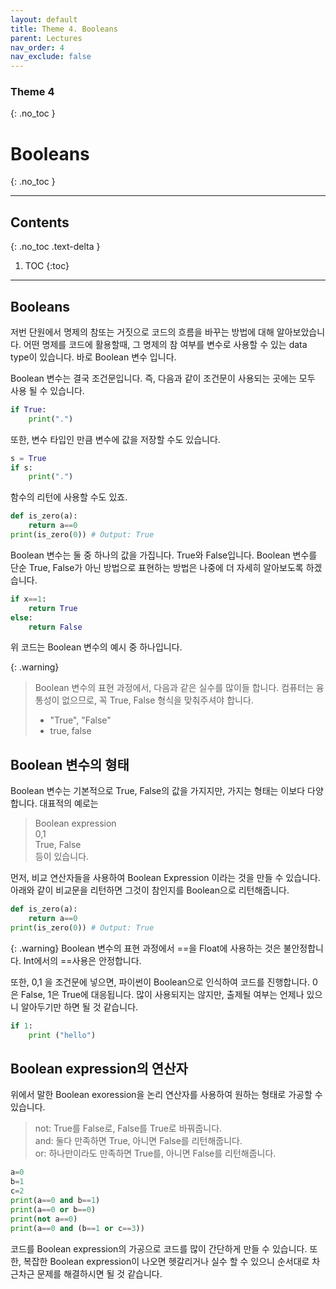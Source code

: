 ```yaml
---
layout: default
title: Theme 4. Booleans
parent: Lectures
nav_order: 4
nav_exclude: false 
---
```

### Theme 4
{: .no_toc }
# Booleans
{: .no_toc }
- - -         
## Contents
{: .no_toc .text-delta }
1. TOC
{:toc}
- - -     

## Booleans
저번 단원에서 명제의 참또는 거짓으로 코드의 흐름을 바꾸는 방법에 대해 알아보았습니다. 어떤 명제를 코드에 활용할때, 그 명제의 참 여부를 변수로 사용할 수 있는 data type이 있습니다. 바로 Boolean 변수 입니다.        

Boolean 변수는 결국 조건문입니다. 즉, 다음과 같이 조건문이 사용되는 곳에는 모두 사용 될 수 있습니다. 

```python
if True:
    print(".")
```
또한, 변수 타입인 만큼 변수에 값을 저장할 수도 있습니다. 

```python
s = True
if s:
    print(".")
```
함수의 리턴에 사용할 수도 있죠. 

```python
def is_zero(a):
    return a==0
print(is_zero(0)) # Output: True
```

Boolean 변수는 둘 중 하나의 값을 가집니다. True와 False입니다. Boolean 변수를 단순 True, False가 아닌 방법으로 표현하는 방법은 나중에 더 자세히 알아보도록 하겠습니다. 

```python
if x==1:
    return True
else:
    return False
```
위 코드는 Boolean 변수의 예시 중 하나입니다. 

{: .warning}
> Boolean 변수의 표현 과정에서, 다음과 같은 실수를 많이들 합니다. 컴퓨터는 융통성이 없으므로, 꼭 True, False 형식을 맞춰주셔야 합니다.
> - "True", "False"
> - true, false

## Boolean 변수의 형태
Boolean 변수는 기본적으로 True, False의 값을 가지지만, 가지는 형태는 이보다 다양합니다. 대표적의 예로는
> Boolean expression                
> 0,1           
> True, False           
등이 있습니다. 

먼저, 비교 연산자들을 사용하여 Boolean Expression 이라는 것을 만들 수 있습니다. 아래와 같이 비교문을 리턴하면 그것이 참인지를 Boolean으로 리턴해줍니다. 

```python
def is_zero(a):
    return a==0
print(is_zero(0)) # Output: True
```

{: .warning}
Boolean 변수의 표현 과정에서 ==을 Float에 사용하는 것은 불안정합니다. Int에서의 ==사용은 안정합니다.  

또한, 0,1 을 조건문에 넣으면, 파이썬이 Boolean으로 인식하여 코드를 진행합니다. 0은 False, 1은 True에 대응됩니다. 많이 사용되지는 않지만, 출제될 여부는 언제나 있으니 알아두기만 하면 될 것 같습니다.

```python
if 1:
    print ("hello")
```

## Boolean expression의 연산자
위에서 말한 Boolean exoression을 논리 연산자를 사용하여 원하는 형태로 가공할 수 있습니다. 

> not: True를 False로, False를 True로 바꿔줍니다.           
> and: 둘다 만족하면 True, 아니면 False를 리턴해줍니다.         
> or: 하나만이라도 만족하면 True를, 아니면 False를 리턴해줍니다.            
```python
a=0
b=1
c=2
print(a==0 and b==1)
print(a==0 or b==0)
print(not a==0)
print(a==0 and (b==1 or c==3))
```
코드를 Boolean expression의 가공으로 코드를 많이 간단하게 만들 수 있습니다. 또한, 복잡한 Boolean expression이 나오면 헷갈리거나 실수 할 수 있으니 순서대로 차근차근 문제를 해결하시면 될 것 같습니다.


